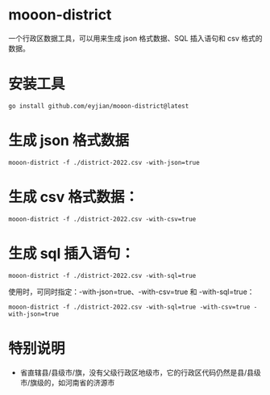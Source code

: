 # mooon-district

一个行政区数据工具，可以用来生成 json 格式数据、SQL 插入语句和 csv 格式的数据。

# 安装工具

```shell
go install github.com/eyjian/mooon-district@latest
```

# 生成 json 格式数据

```shell
mooon-district -f ./district-2022.csv -with-json=true
```

# 生成 csv 格式数据：

```shell
mooon-district -f ./district-2022.csv -with-csv=true
```

# 生成 sql 插入语句：

```shell
mooon-district -f ./district-2022.csv -with-sql=true
```

使用时，可同时指定：-with-json=true、-with-csv=true 和 -with-sql=true：

```shell
mooon-district -f ./district-2022.csv -with-sql=true -with-csv=true -with-json=true
```

# 特别说明

* 省直辖县/县级市/旗，没有父级行政区地级市，它的行政区代码仍然是县/县级市/旗级的，如河南省的济源市
